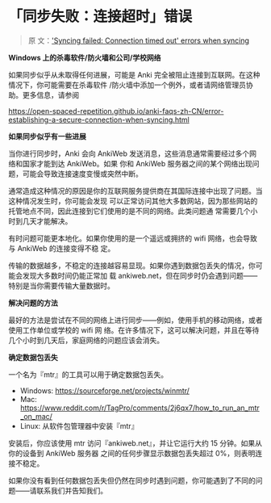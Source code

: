 # 「同步失败：连接超时」错误

> 原
> 文：['Syncing failed: Connection timed out' errors when syncing](https://faqs.ankiweb.net/syncing-failed-connection-timed-out-errors-when-syncing.html)

**Windows 上的杀毒软件/防火墙和公司/学校网络**

如果同步似乎从未取得任何进展，可能是 Anki 完全被阻止连接到互联网。在这种情况下，你可能需要在杀毒软件
/防火墙中添加一个例外，或者请网络管理员协助。更多信息，请参阅

<https://open-spaced-repetition.github.io/anki-faqs-zh-CN/error-establishing-a-secure-connection-when-syncing.html>

**如果同步似乎有一些进展**

当你进行同步时，Anki 会向 AnkiWeb 发送消息，这些消息通常需要经过多个网络和国家才能到达 AnkiWeb。如果
你和 AnkiWeb 服务器之间的某个网络出现问题，可能会导致连接速度变慢或突然中断。

通常造成这种情况的原因是你的互联网服务提供商在其国际连接中出现了问题。当这种情况发生时，你可能会发现
可以正常访问其他大多数网站，因为那些网站的托管地点不同，因此连接到它们使用的是不同的网络。此类问题通
常需要几个小时到几天才能解决。

有时问题可能更本地化。如果你使用的是一个遥远或拥挤的 wifi 网络，也会导致与 AnkiWeb 的连接变得不稳
定。

传输的数据越多，不稳定的连接越容易显现。如果你遇到数据包丢失的情况，你可能会发现大多数时间仍能正常加
载 ankiweb.net，但在同步时仍会遇到问题——特别是当你需要传输大量数据时。

**解决问题的方法**

最好的方法是尝试在不同的网络上进行同步——例如，使用手机的移动网络，或者使用工作单位或学校的 wifi 网
络。在许多情况下，这可以解决问题，并且在等待几个小时到几天后，家庭网络的问题应该会消失。

**确定数据包丢失**

一个名为『mtr』的工具可以用于确定数据包丢失。

- Windows: <https://sourceforge.net/projects/winmtr/>
- Mac: <https://www.reddit.com/r/TagPro/comments/2j6qx7/how_to_run_an_mtr_on_mac/>
- Linux: 从软件包管理器中安装『mtr』

安装后，你应该使用 mtr 访问『ankiweb.net』，并让它运行大约 15 分钟。如果从你的设备到 AnkiWeb 服务器
之间的任何步骤显示数据包丢失超过 0%，则表明连接不稳定。

如果你没有看到任何数据包丢失但仍然在同步时遇到问题，你可能遇到了不同的问题——请联系我们并告知我们。
